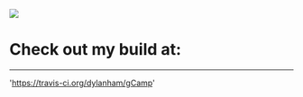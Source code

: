 ![](https://travis-ci.org/dylanham/gCamp.svg)
# Check out my build at:
___

'https://travis-ci.org/dylanham/gCamp'
